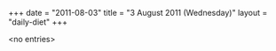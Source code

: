 +++
date = "2011-08-03"
title = "3 August 2011 (Wednesday)"
layout = "daily-diet"
+++

\<no entries\>